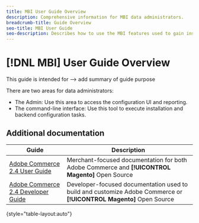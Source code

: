 ```yaml
---
title: MBI User Guide Overview
description: Comprehensive information for MBI data administrators.
breadcrumb-title: Guide Overview
seo-title: MBI User Guide
seo-description: Describes how to use the MBI features used to gain insights from Adobe Commerce or **[!UICONTROL Magento]** Open Source data.
---
```

# [!DNL MBI] User Guide Overview

This guide is intended for --> add summary of guide purpose

There are two areas for data administrators:

- The Admin: Use this area to access the configuration UI and reporting.
- The command-line interface: Use this tool to execute installation and backend configuration tasks.

## Additional documentation

| Guide | Description |
|------ | ----------- |
| [Adobe Commerce 2.4 User Guide](https://docs.magento.com/user-guide/) | Merchant-focused documentation for both Adobe Commerce and **[!UICONTROL Magento]** Open Source |
| [Adobe Commerce 2.4 Developer Guide](https://devdocs.magento.com/) | Developer-focused documentation used to build and customize Adobe Commerce or **[!UICONTROL Magento]** Open Source |

{style="table-layout:auto"}


